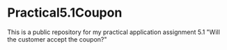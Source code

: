 # Practical5.1Coupon
This is a public repository for my practical application assignment 5.1 "Will the customer accept the coupon?"
